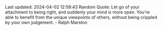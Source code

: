 Last updated: 2024-04-02 12:58:43
Random Quote: Let go of your attachment to being right, and suddenly your mind is more open. You're able to benefit from the unique viewpoints of others, without being crippled by your own judgement. - Ralph Marston